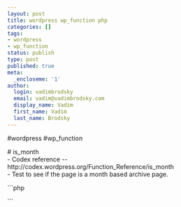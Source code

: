 ```yaml
---
layout: post
title: wordpress wp_function php
categories: []
tags:
- wordpress
- wp_function
status: publish
type: post
published: true
meta:
  _encloseme: '1'
author:
  login: vadimbrodsky
  email: vadim@vadimbrodsky.com
  display_name: Vadim
  first_name: Vadim
  last_name: Brodsky
---
```

<p>#wordpress #wp_function</p>
<p># is_month<br />
- Codex reference -- http://codex.wordpress.org/Function_Reference/is_month<br />
- Test to see if the page is a month based archive page.</p>
<p>```php</p>
<p>```</p>
